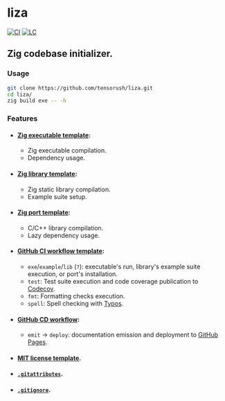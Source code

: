 # liza

[![CI][ci-shd]][ci-url]
[![LC][lc-shd]][lc-url]

## Zig codebase initializer.

### Usage

```sh
git clone https://github.com/tensorush/liza.git
cd liza/
zig build exe -- -h
```

### Features

- #### [Zig executable template](src/templates/exe/):
    - Zig executable compilation.
    - Dependency usage.

- #### [Zig library template](src/templates/lib/):
    - Zig static library compilation.
    - Example suite setup.

- #### [Zig port template](src/templates/prt/):
    - C/C++ library compilation.
    - Lazy dependency usage.

- #### [GitHub CI workflow template](src/templates/.github/workflows/ci.yaml):
    - `exe`/`example`/`lib` (`?`): executable's run, library's example suite execution, or port's installation.
    - `test`: Test suite execution and code coverage publication to [Codecov](https://docs.codecov.com/docs/github-2-getting-a-codecov-account-and-uploading-coverage#install-the-github-app-integration).
    - `fmt`: Formatting checks execution.
    - `spell`: Spell checking with [Typos](https://github.com/crate-ci/typos).

- #### [GitHub CD workflow](src/templates/.github/workflows/cd.yaml):
    - `emit` -> `deploy`: documentation emission and deployment to [GitHub Pages](https://docs.github.com/en/pages/getting-started-with-github-pages/configuring-a-publishing-source-for-your-github-pages-site#publishing-with-a-custom-github-actions-workflow).

- #### [MIT license template](src/templates/LICENSE).

- #### [`.gitattributes`](src/templates/.gitattributes).

- #### [`.gitignore`](src/templates/.gitignore).

<!-- MARKDOWN LINKS -->

[ci-shd]: https://img.shields.io/github/actions/workflow/status/tensorush/liza/ci.yaml?branch=main&style=for-the-badge&logo=github&label=CI&labelColor=black
[ci-url]: https://github.com/tensorush/liza/blob/main/.github/workflows/ci.yaml
[lc-shd]: https://img.shields.io/github/license/tensorush/liza.svg?style=for-the-badge&labelColor=black
[lc-url]: https://github.com/tensorush/liza/blob/main/LICENSE
